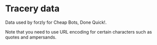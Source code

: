 # Tracery data
Data used by forzly for Cheap Bots, Done Quick!.

Note that you need to use URL encoding for certain characters such as quotes and ampersands.